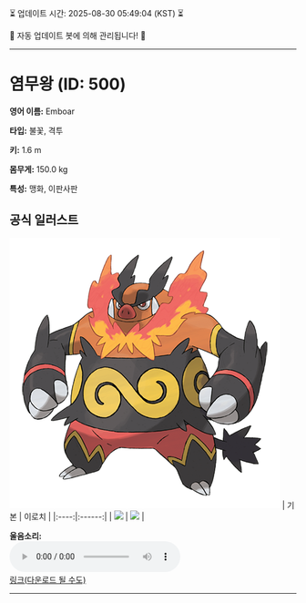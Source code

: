 
⏳ 업데이트 시간: 2025-08-30 05:49:04 (KST) ⏳

🤖 자동 업데이트 봇에 의해 관리됩니다! 🤖

---

# 염무왕 (ID: 500)
**영어 이름:** Emboar

**타입:** 불꽃, 격투

**키:** 1.6 m

**몸무게:** 150.0 kg

**특성:** 맹화, 이판사판

## 공식 일러스트
![](https://raw.githubusercontent.com/PokeAPI/sprites/master/sprites/pokemon/other/official-artwork/500.png)
| 기본 | 이로치 |
|:----:|:------:|
| <img src="http://play.pokemonshowdown.com/sprites/ani/emboar.gif" width="200"> | <img src="http://play.pokemonshowdown.com/sprites/ani-shiny/emboar.gif" width="200"> |

**울음소리:**<br><audio controls src="https://raw.githubusercontent.com/PokeAPI/cries/main/cries/pokemon/latest/500.ogg"></audio><br> [링크(다운로드 될 수도)](https://raw.githubusercontent.com/PokeAPI/cries/main/cries/pokemon/latest/500.ogg)


---
